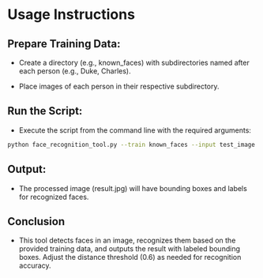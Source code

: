 # Usage Instructions

## Prepare Training Data:

- Create a directory (e.g., known_faces) with subdirectories named after each person (e.g., Duke, Charles).

- Place images of each person in their respective subdirectory.

## Run the Script:

- Execute the script from the command line with the required arguments:

```bash
python face_recognition_tool.py --train known_faces --input test_image.jpg --output result.jpg
```

## Output:

- The processed image (result.jpg) will have bounding boxes and labels for recognized faces.

## Conclusion

- This tool detects faces in an image, recognizes them based on the provided training data, and outputs the result with labeled bounding boxes. Adjust the distance threshold (0.6) as needed for recognition accuracy.